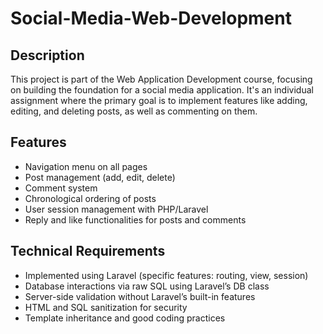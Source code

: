 # Social-Media-Web-Development
## Description
This project is part of the Web Application Development course, focusing on building the foundation for a social media application. It's an individual assignment where the primary goal is to implement features like adding, editing, and deleting posts, as well as commenting on them.

## Features
- Navigation menu on all pages
- Post management (add, edit, delete)
- Comment system
- Chronological ordering of posts
- User session management with PHP/Laravel
- Reply and like functionalities for posts and comments

## Technical Requirements
- Implemented using Laravel (specific features: routing, view, session)
- Database interactions via raw SQL using Laravel’s DB class
- Server-side validation without Laravel’s built-in features
- HTML and SQL sanitization for security
- Template inheritance and good coding practices

